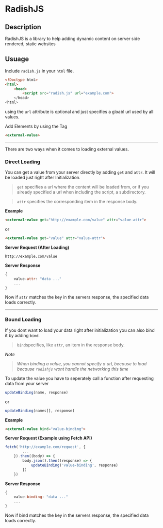 # RadishJS

## Description

RadishJS is a library to help adding dynamic content on server side rendered, static websites

## Usuage

Include `radish.js` in your `html` file.

```html
<!Doctype html>
<html>
    <head>
        <script src="radish.js" url="example.com">
    </head>
<html>
```

using the `url` attribute is optional and just specifies a gloabl url used by all values.

Add Elements by using the Tag
```html
<external-value>
```

<hr>

There are two ways when it comes to loading external values.

### Direct Loading

You can get a value from your server directly by adding `get` and `attr`.
It will be loaded just right after Initialization.

> `get` specifies a url where the content will be loaded from, or if you already specified a url when including the script, a subdirectory.

> `attr` specifies the corresponding item in the response body.

**Example**

```html
<external-value get="http://example.com/value" attr="value-attr">
````
or
```html
<external-value get="value" attr="value-attr">
````

**Server Request (After Loading)**
```url
http://example.com/value
```

**Server Response**
```js
{
    value-attr: "data ..."
    ...
}
```

Now if `attr` matches the key in the servers response, the specified data loads correctly.

<hr>

### Bound Loading

If you dont want to load your data right after initialization you can also bind it by adding `bind`.

> `bind`specifies, like `attr`, an item in the response body.

*Note*
> *When binding a value, you cannot specify a url, because to load because `radishjs` wont handle the networking this time*

To update the value you have to seperately call a function after requesting data from your server

```js
updateBinding(name, response)
```

or

```js
updateBinding(names[], response)
```

**Example**
```html
<external-value bind="value-binding">
```

**Server Request (Example using Fetch API)**
```js
fetch('http://example.com/request', {
        ...
    }).then((body) => {
        body.json().then((response) => {
            updateBinding('value-binding', response)
        })
    })
```

**Server Response**
```js
{
    value-binding: "data ..."
    ...
}
```

Now if bind matches the key in the servers response, the specified data loads correctly.